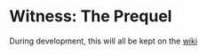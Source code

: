 # Witness: The Prequel

During development, this will all be kept on the [wiki](https://github.com/ZIL-Collaborations/Witness-the-Prequel/wiki)

